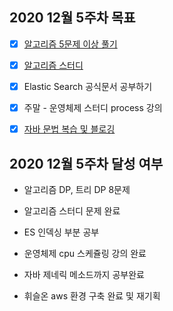 ## 2020 12월 5주차 목표

- [X] [알고리즘 5문제 이상 풀기](https://github.com/UntitledCrew/Weekly/tree/sangwoo/2020_year/12_month/5_week/Sangwoo/Algorithm)

- [X] [알고리즘 스터디](https://github.com/UntitledCrew/Weekly/tree/sangwoo/2020_year/12_month/5_week/Sangwoo/Algorithm)

- [X] Elastic Search 공식문서 공부하기

- [X] 주말 - 운영체제 스터디 process 강의

- [X] [자바 문법 복습 및 블로깅](https://github.com/UntitledCrew/Weekly/tree/sangwoo/2020_year/12_month/5_week/Sangwoo/Java)

## 2020 12월 5주차 달성 여부

- 알고리즘 DP, 트리 DP 8문제

- 알고리즘 스터디 문제 완료

- ES 인덱싱 부분 공부

- 운영체제 cpu 스케쥴링 강의 완료

- 자바 제네릭 메소드까지 공부완료

- 휘슬온 aws 환경 구축 완료 및 재기획

